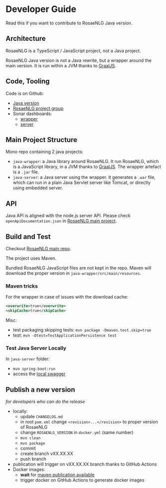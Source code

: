 <!--
Copyright 2020 Ludan Stoecklé
SPDX-License-Identifier: Apache-2.0
-->
# Developer Guide

Read this if you want to contribute to RosaeNLG Java version.


## Architecture

RosaeNLG is a TypeScript / JavaScript project, not a Java project.

RosaeNLG Java version is not a Java rewrite, but a wrapper around the main version. It is run within a JVM thanks to [GraalJS](http://www.graalvm.org/docs/reference-manual/languages/js/).


## Code, Tooling

Code is on Github:

- [Java version](https://github.com/RosaeNLG/rosaenlg-java)
- [RosaeNLG project group](https://github.com/RosaeNLG)
- Sonar dashboards:
  - [wrapper](https://sonarcloud.io/dashboard?id=java-wrapper)
  - [server](https://sonarcloud.io/dashboard?id=java-server)


## Main Project Structure

Mono repo containing 2 java projects:

- `java-wrapper`: a Java library around RosaeNLG. It run RosaeNLG, which is a JavaScript library, in a JVM thanks to [GraalJS](http://www.graalvm.org/docs/reference-manual/languages/js/). The wrapper artefact is a `.jar` file.
- `java-server`: a Java server using the wrapper. It generates a `.war` file, which can run in a plain Java Servlet server like Tomcat, or directly using embedded server.


## API

Java API is aligned with the node.js server API. Please check `openApiDocumentation.json` in [RosaeNLG main project](https://github.com/RosaeNLG/rosaenlg).


## Build and Test

Checkout [RosaeNLG main repo](https://github.com/RosaeNLG/rosaenlg-java).

The project uses Maven.

Bundled RosaeNLG JavaScript files are not kept in the repo. Maven will download the proper version in `java-wrapper/src/main/resources`.


### Maven tricks

For the wrapper in case of issues with the download cache:
```xml
<overwrite>true</overwrite>
<skipCache>true</skipCache>
```

Misc:
- test packaging skipping tests: `mvn package -Dmaven.test.skip=true`
- test: `mvn -Dtest=TestApplicationPersistence test`


### Test Java Server Locally

In `java-server` folder:
- `mvn spring-boot:run`
- access the [local swagger](http://localhost:8080/swagger-ui.html)


## Publish a new version

_for developers who can do the release_

- locally:
  - update `CHANGELOG.md`
  - in root `pom.xml` change `<revision>...</revision>` to proper version of RosaeNLG
  - change `ROSAENLG_VERSION` in `docker.yml` (same number)
  - `mvn clean`
  - `mvn package`
  - commit 
  - create branch vXX.XX.XX
  - push branch
- publication will trigger on vXX.XX.XX branch thanks to GitHub Actions
- Docker images:
  - **wait** for [maven publication available](https://repo1.maven.org/maven2/org/rosaenlg/java-wrapper/)
  - trigger docker on GitHub Actions to generate docker images

